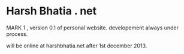 Harsh Bhatia . net
==========

MARK 1 , 
version 0.1 of personal website. 
developement always under process.

will be online at harshbhatia.net after 1st december 2013.

